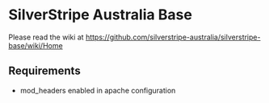 # SilverStripe Australia Base

Please read the wiki at https://github.com/silverstripe-australia/silverstripe-base/wiki/Home

## Requirements

* mod_headers enabled in apache configuration
